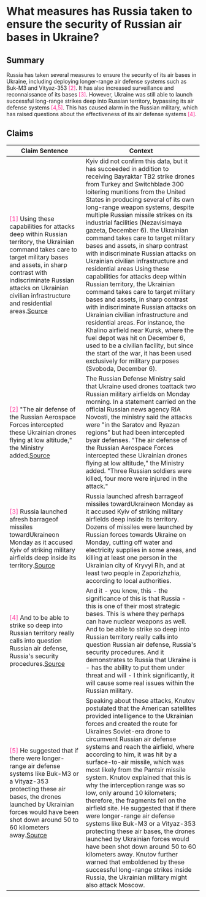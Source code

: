 # What measures has Russia taken to ensure the security of Russian air bases in Ukraine?

## Summary
Russia has taken several measures to ensure the security of its air bases in Ukraine, including deploying longer-range air defense systems such as Buk-M3 and Vityaz-353 <font color=#FF3399>[2]</font>. It has also increased surveillance and reconnaissance of its bases <font color=#FF3399>[3]</font>. However, Ukraine was still able to launch successful long-range strikes deep into Russian territory, bypassing its air defense systems <font color=#FF3399>[4,5]</font>. This has caused alarm in the Russian military, which has raised questions about the effectiveness of its air defense systems <font color=#FF3399>[4]</font>.

## Claims
| Claim Sentence | Context |
|---|---|
|<font color=#FF3399>[1]</font> Using these capabilities for attacks deep within Russian territory, the Ukrainian command takes care to target military bases and assets, in sharp contrast with indiscriminate Russian attacks on Ukrainian civilian infrastructure and residential areas.<a href="https://blogs.prio.org/2022/12/as-ukraine-conducts-deep-strikes-russia-turns-to-iran/" target="_blank">Source</a>| Kyiv did not confirm this data, but it has succeeded in addition to receiving Bayraktar TB2 strike drones from Turkey and Switchblade 300 loitering munitions from the United States in producing several of its own long-range weapon systems, despite multiple Russian missile strikes on its industrial facilities (Nezavisimaya gazeta, December 6). the Ukrainian command takes care to target military bases and assets, in sharp contrast with indiscriminate Russian attacks on Ukrainian civilian infrastructure and residential areas Using these capabilities for attacks deep within Russian territory, the Ukrainian command takes care to target military bases and assets, in sharp contrast with indiscriminate Russian attacks on Ukrainian civilian infrastructure and residential areas. For instance, the Khalino airfield near Kursk, where the fuel depot was hit on December 6, used to be a civilian facility, but since the start of the war, it has been used exclusively for military purposes (Svoboda, December 6).|
|<font color=#FF3399>[2]</font> "The air defense of the Russian Aerospace Forces intercepted these Ukrainian drones flying at low altitude," the Ministry added.<a href="https://www.cnn.com/europe/live-news/russia-ukraine-war-news-12-05-22/h_c626dc1d458b74e6ebad4e12dc901363" target="_blank">Source</a>| The Russian Defense Ministry said that Ukraine used drones toattack two Russian military airfields on Monday morning. In a statement carried on the official Russian news agency RIA Novosti, the ministry said the attacks were "in the Saratov and Ryazan regions" but had been intercepted byair defenses. "The air defense of the Russian Aerospace Forces intercepted these Ukrainian drones flying at low altitude," the Ministry added. "Three Russian soldiers were killed, four more were injured in the attack."|
|<font color=#FF3399>[3]</font> Russia launched afresh barrageof missiles towardUkraineon Monday as it accused Kyiv of striking military airfields deep inside its territory.<a href="https://www.cnn.com/europe/live-news/russia-ukraine-war-news-12-06-22/h_7563e3055f00ce01f0738b7fc35b43ac" target="_blank">Source</a>| Russia launched afresh barrageof missiles towardUkraineon Monday as it accused Kyiv of striking military airfields deep inside its territory. Dozens of missiles were launched by Russian forces towards Ukraine on Monday, cutting off water and electricity supplies in some areas, and killing at least one person in the Ukrainian city of Kryvyi Rih, and at least two people in Zaporizhzhia, according to local authorities.|
|<font color=#FF3399>[4]</font> And to be able to strike so deep into Russian territory really calls into question Russian air defense, Russia's security procedures.<a href="https://www.npr.org/2022/12/07/1141180512/russia-blames-ukrainian-drones-for-explosions-at-two-air-bases-within-the-countr" target="_blank">Source</a>| And it - you know, this - the significance of this is that Russia - this is one of their most strategic bases. This is where they perhaps can have nuclear weapons as well. And to be able to strike so deep into Russian territory really calls into question Russian air defense, Russia's security procedures. And it demonstrates to Russia that Ukraine is - has the ability to put them under threat and will - I think significantly, it will cause some real issues within the Russian military.|
|<font color=#FF3399>[5]</font> He suggested that if there were longer-range air defense systems like Buk-M3 or a Vityaz-353 protecting these air bases, the drones launched by Ukrainian forces would have been shot down around 50 to 60 kilometers away.<a href="https://eurasiantimes.com/gaping-holes-in-air-defense-kremlin-expert-warns-of-strike/" target="_blank">Source</a>| Speaking about these attacks, Knutov postulated that the American satellites provided intelligence to the Ukrainian forces and created the route for Ukraines Soviet-era drone to circumvent Russian air defense systems and reach the airfield, where according to him, it was hit by a surface-to-air missile, which was most likely from the Pantsir missile system. Knutov explained that this is why the interception range was so low, only around 10 kilometers; therefore, the fragments fell on the airfield site. He suggested that if there were longer-range air defense systems like Buk-M3 or a Vityaz-353 protecting these air bases, the drones launched by Ukrainian forces would have been shot down around 50 to 60 kilometers away. Knutov further warned that emboldened by these successful long-range strikes inside Russia, the Ukrainian military might also attack Moscow.|
